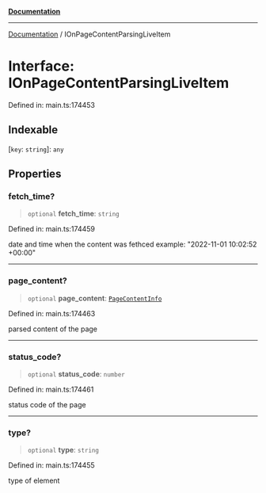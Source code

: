 [**Documentation**](../README.md)

***

[Documentation](../README.md) / IOnPageContentParsingLiveItem

# Interface: IOnPageContentParsingLiveItem

Defined in: main.ts:174453

## Indexable

\[`key`: `string`\]: `any`

## Properties

### fetch\_time?

> `optional` **fetch\_time**: `string`

Defined in: main.ts:174459

date and time when the content was fethced
example:
"2022-11-01 10:02:52 +00:00"

***

### page\_content?

> `optional` **page\_content**: [`PageContentInfo`](../classes/PageContentInfo.md)

Defined in: main.ts:174463

parsed content of the page

***

### status\_code?

> `optional` **status\_code**: `number`

Defined in: main.ts:174461

status code of the page

***

### type?

> `optional` **type**: `string`

Defined in: main.ts:174455

type of element
